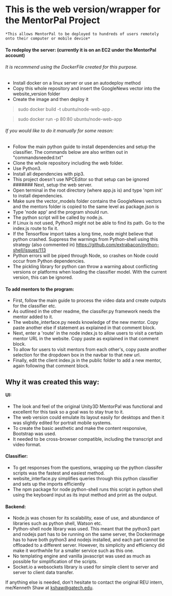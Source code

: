 # This is the web version/wrapper for the MentorPal Project
    *This allows MentorPal to be deployed to hundreds of users remotely onto their computer or mobile device*

#### To redeploy the server: (currently it is on an EC2 under the MentorPal account)
###### It is recommend using the DockerFile created for this purpose.  
- Install docker on a linux server or use an autodeploy method
- Copy this whole repository and insert the GoogleNews vector into the website_version folder
- Create the image and then deploy it
> sudo docker build -t ubuntu/node-web-app .

> sudo docker run -p 80:80 ubuntu/node-web-app
###### If you would like to do it manually for some reason:
- Follow the main python guide to install dependencies and setup the classifier.  The commands below are also written out in "commandsneeded.txt"
- Clone the whole repository including the web folder.
- Use Python3.
- Install all dependencies with pip3.
- This project doesn't use NPCEditor so that setup can be ignored
####### Next, setup the web server.
- Open terminal in the root directory (where app.js is) and type 'npm init' to install dependencies.
- Make sure the vector_models folder contains the GoogleNews vectors and the mentors folder is copied to the same level as package.json is
- Type 'node app' and the program should run.
- The python script will be called by node.js.
- If Linux is not used, Python3 might not be able to find its path.  Go to the index.js route to fix it.
- If the Tensorflow import takes a long time, node might believe that python crashed.  Suppress the warnings from Python-shell using this strategy (also commented in)
https://github.com/extrabacon/python-shell/issues/113
- Python errors will be piped through Node, so crashes on Node could occur from Python dependencies.
- The pickling library for python can throw a warning about conflicting versions or platforms when loading the classifier model.  With the current version, this can be ignored.
#### To add mentors to the program:
- First, follow the main guide to process the video data and create outputs for the classifier etc.
- As outlined in the other readme, the classifer.py framework needs the mentor added to it.
- The website_interface.py needs knowledge of the new mentor.  Copy paste another else if statement as explained in that comment block.
- Next, enter a 'route' in the node index.js to allow users to visit a certain mentor URL in the website.  Copy paste as explained in that comment block.
- To allow for users to visit mentors from each other's, copy paste another selection for the dropdown box in the navbar to that new url.
- Finally, edit the client index.js in the public folder to add a new mentor, again following that comment block.
## Why it was created this way:
#### UI:
- The look and feel of the original Unity3D MentorPal was functional and excellent for this task so a goal was to stay true to it.
- The web version could emulate its layout easily for desktops and then it was slightly edited for portrait mobile systems.
- To create the basic aesthetic and make the content responsive, Bootstrap was used.
- It needed to be cross-browser compatible, including the transcript and video format.
#### Classifier:
- To get responses from the questions, wrapping up the python classifer scripts was the fastest and easiest method.
- website_interface.py simplifies queries through this python classifier and sets up the imports efficiently
- The npm package for node python-shell runs this script in python shell using the keyboard input as its input method and print as the output.
#### Backend:
- Node.js was chosen for its scalability, ease of use, and abundance of libraries such as python shell, Watson etc.
- Python-shell node library was used. This meant that the python3 part and nodejs part has to be running on the same server, the Dockerimage has to have both python3 and nodejs installed, and each part cannot be offloaded to a different server.  However, its simplicity and efficiency did make it worthwhile for a smaller service such as this one.
- No templating engine and vanilla javascript was used as much as possible for simplification of the scripts.
- Socket.io a websockets library is used for simple client to server and server to client data transfer.

If anything else is needed, don't hesitate to contact the original REU intern, me/Kenneth Shaw at kshaw@gatech.edu.
